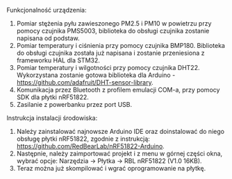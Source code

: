 Funkcjonalność urządzenia:
1. Pomiar stężenia pyłu zawieszonego PM2.5 i PM10 w powietrzu przy pomocy czujnika PMS5003, biblioteka do obsługi czujnika zostanie napisana od podstaw.
2. Pomiar temperatury i ciśnienia przy pomocy czujnika BMP180. Biblioteka do obsługi czujnika została już napisana i zostanie przeniesiona z frameworku HAL dla STM32.
3. Pomiar temperatury i wilgotności przy pomocy czujnika DHT22. Wykorzystana zostanie gotowa biblioteka dla Arduino - https://github.com/adafruit/DHT-sensor-library.
4. Komunikacja przez Bluetooth z profilem emulacji COM-a, przy pomocy SDK dla płytki nRF51822.
5. Zasilanie z powerbanku przez port USB.

Instrukcja instalacji środowiska:
1. Należy zainstalować najnowsze Arduino IDE oraz doinstalować do niego obsługę płytki nRF51822, zgodnie z instrukcją: https://github.com/RedBearLab/nRF51822-Arduino.
2. Następnie, należy zaimportować projekt i z menu w górnej części okna, wybrać opcje: Narzędzia -> Płytka -> RBL nRF51822 (V1.0 16KB).
3. Teraz można już skompilować i wgrać oprogramowanie na płytkę.